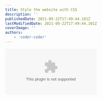 ```yaml
---
title: Style the website with CSS
description: ''
publishedDate: 2021-09-22T17:49:44.101Z
lastModifiedDate: 2021-09-22T17:49:44.101Z
coverImage: ''
authors:
    - 'coder-coder'
---
```


<Embed
	type="youtube"
	url="https://youtu.be/wYALykLb5oY?t=3342"
	title="Style the website with CSS"
/>
